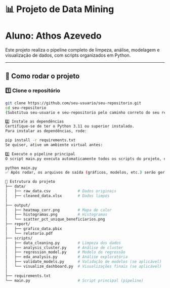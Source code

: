 # 📊 Projeto de Data Mining
# Aluno: Athos Azevedo

Este projeto realiza o pipeline completo de limpeza, análise, modelagem e visualização de dados, com scripts organizados em Python.

---

## 🚀 Como rodar o projeto

### 1️⃣ Clone o repositório

```bash
git clone https://github.com/seu-usuario/seu-repositorio.git
cd seu-repositorio
(Substitua seu-usuario e seu-repositorio pelo caminho correto do seu repositório.)

2️⃣ Instale as dependências
Certifique-se de ter o Python 3.11 ou superior instalado.
Para instalar as dependências, rode:

pip install -r requirements.txt
Se quiser, ative um ambiente virtual antes:

3️⃣ Execute o pipeline principal
O script main.py executa automaticamente todos os scripts do projeto, na ordem correta:

python main.py
✅ Após rodar, os arquivos de saída (gráficos, modelos, etc.) serão gerados na pasta output/.

📂 Estrutura do projeto
├── data/
│   ├── raw_data.csv            # Dados originais
│   ├── cleaned_data.xlsx       # Dados limpos
│
├── output/
│   ├── heatmap_corr.png        # Mapa de calor
│   ├── histogramas.png         # Histogramas
│   └── scatter_pct_unique_beneficiarios.png
├── report/
│   ├── grafico_data.pbix
│   └── relatorio.pdf
├── scripts/
│   ├── data_cleaning.py        # Limpeza dos dados
│   ├── analysis_cluster.py     # Análise de cluster
│   ├── regression_model.py     # Modelo de regressão
│   ├── eda_analysis.py         # Análise exploratória
│   ├── validate_models.py      # Validação de modelos (se aplicável)
│   └── visualize_dashboard.py  # Visualizações finais (se aplicável)
│
├── requirements.txt
└── main.py                     # Script principal (pipeline)
